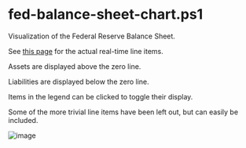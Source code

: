 # fed-balance-sheet-chart.ps1

Visualization of the Federal Reserve Balance Sheet.

See [this page](https://fred.stlouisfed.org/release/tables?rid=20&eid=1194154) for the actual real-time line items.

Assets are displayed above the zero line.

Liabilities are displayed below the zero line.

Items in the legend can be clicked to toggle their display.

Some of the more trivial line items have been left out, but can easily be included.

![image](https://user-images.githubusercontent.com/20816/232452180-d591a05f-25a9-4ec6-b3ef-5e27b906a516.png)
